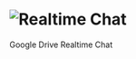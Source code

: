 ![Realtime Chat](http://rtc.ww24.jp/img/logo.png)
=================================================

Google Drive Realtime Chat